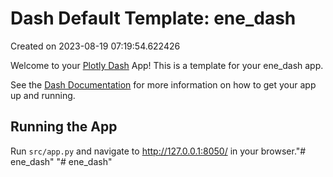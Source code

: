 # Dash Default Template: ene_dash

Created on 2023-08-19 07:19:54.622426

Welcome to your [Plotly Dash](https://plotly.com/dash/) App! This is a template for your ene_dash app.

See the [Dash Documentation](https://dash.plotly.com/introduction) for more information on how to get your app up and running.

## Running the App

Run `src/app.py` and navigate to http://127.0.0.1:8050/ in your browser."# ene_dash" 
"# ene_dash" 
